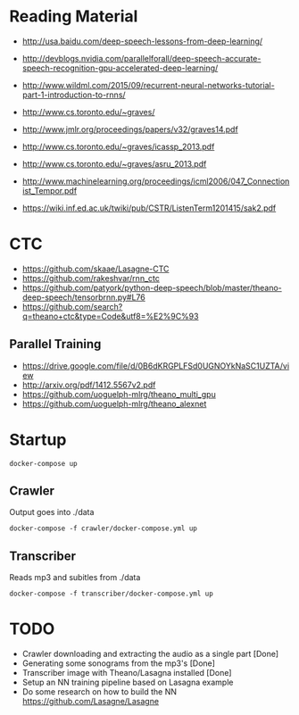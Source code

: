 # Reading Material

- http://usa.baidu.com/deep-speech-lessons-from-deep-learning/
- http://devblogs.nvidia.com/parallelforall/deep-speech-accurate-speech-recognition-gpu-accelerated-deep-learning/
- http://www.wildml.com/2015/09/recurrent-neural-networks-tutorial-part-1-introduction-to-rnns/

- http://www.cs.toronto.edu/~graves/
- http://www.jmlr.org/proceedings/papers/v32/graves14.pdf
- http://www.cs.toronto.edu/~graves/icassp_2013.pdf
- http://www.cs.toronto.edu/~graves/asru_2013.pdf
- http://www.machinelearning.org/proceedings/icml2006/047_Connectionist_Tempor.pdf

- https://wiki.inf.ed.ac.uk/twiki/pub/CSTR/ListenTerm1201415/sak2.pdf

# CTC

- https://github.com/skaae/Lasagne-CTC
- https://github.com/rakeshvar/rnn_ctc
- https://github.com/patyork/python-deep-speech/blob/master/theano-deep-speech/tensorbrnn.py#L76
- https://github.com/search?q=theano+ctc&type=Code&utf8=%E2%9C%93

## Parallel Training

- https://drive.google.com/file/d/0B6dKRGPLFSd0UGNOYkNaSC1UZTA/view
- http://arxiv.org/pdf/1412.5567v2.pdf
- https://github.com/uoguelph-mlrg/theano_multi_gpu
- https://github.com/uoguelph-mlrg/theano_alexnet

# Startup
```
docker-compose up
```

## Crawler
Output goes into ./data

```
docker-compose -f crawler/docker-compose.yml up
```

## Transcriber
Reads mp3 and subitles from ./data

```
docker-compose -f transcriber/docker-compose.yml up
```

# TODO

- Crawler downloading and extracting the audio as a single part [Done]
- Generating some sonograms from the mp3's [Done]
- Transcriber image with Theano/Lasagna installed [Done]
- Setup an NN training pipeline based on Lasagna example
- Do some research on how to build the NN https://github.com/Lasagne/Lasagne

